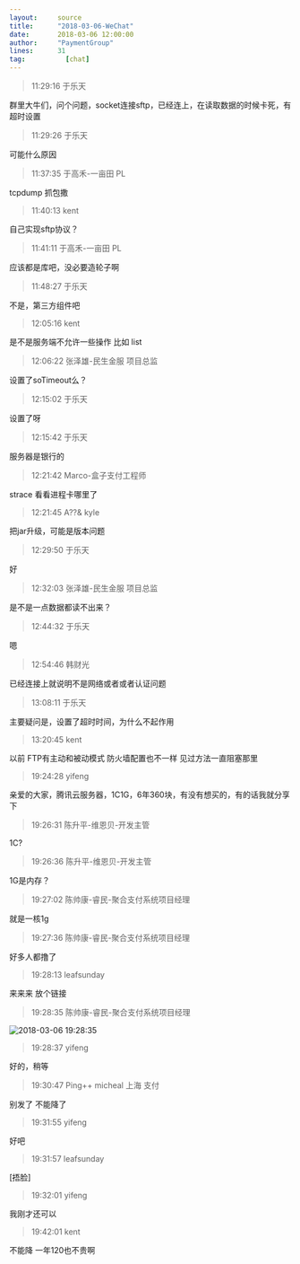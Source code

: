 ```yaml
---
layout:     source 
title:      "2018-03-06-WeChat"
date:       2018-03-06 12:00:00
author:     "PaymentGroup"
lines:      31 
tag:		  [chat]
---
```

> 11:29:16  于乐天  
   
群里大牛们，问个问题，socket连接sftp，已经连上，在读取数据的时候卡死，有超时设置  
   
> 11:29:26  于乐天  
   
可能什么原因  
   
> 11:37:35  于高禾-一亩田 PL  
   
tcpdump 抓包撒  
   
> 11:40:13  kent  
   
自己实现sftp协议？  
   
> 11:41:11  于高禾-一亩田 PL  
   
应该都是库吧，没必要造轮子啊  
   
> 11:48:27  于乐天  
   
不是，第三方组件吧  
   
> 12:05:16  kent  
   
是不是服务端不允许一些操作 比如 list  
   
> 12:06:22  张泽雄-民生金服 项目总监  
   
设置了soTimeout么？  
   
> 12:15:02  于乐天  
   
设置了呀  
   
> 12:15:42  于乐天  
   
服务器是银行的  
   
> 12:21:42  Marco-盒子支付工程师  
   
strace 看看进程卡哪里了  
   
> 12:21:45  A??&    kyle  
   
把jar升级，可能是版本问题  
   
> 12:29:50  于乐天  
   
好  
   
> 12:32:03  张泽雄-民生金服 项目总监  
   
是不是一点数据都读不出来？  
   
> 12:44:32  于乐天  
   
嗯  
   
> 12:54:46  韩财光  
   
已经连接上就说明不是网络或者或者认证问题  
   
> 13:08:11  于乐天  
   
主要疑问是，设置了超时时间，为什么不起作用  
   
> 13:20:45  kent  
   
以前 FTP有主动和被动模式 防火墙配置也不一样  见过方法一直阻塞那里  
   
> 19:24:28  yifeng  
   
亲爱的大家，腾讯云服务器，1C1G，6年360块，有没有想买的，有的话我就分享下  
   
> 19:26:31  陈升平-维恩贝-开发主管  
   
1C?  
   
> 19:26:36  陈升平-维恩贝-开发主管  
   
1G是内存？  
   
> 19:27:02  陈帅康-睿民-聚合支付系统项目经理  
   
就是一核1g  
   
> 19:27:36  陈帅康-睿民-聚合支付系统项目经理  
   
好多人都撸了  
   
> 19:28:13  leafsunday  
   
来来来 放个链接  
   
> 19:28:35  陈帅康-睿民-聚合支付系统项目经理  
   
![2018-03-06 19:28:35](http://static.cocolian.org/img/20180306_192835.png) 
   
> 19:28:37  yifeng  
   
好的，稍等  
   
> 19:30:47  Ping++ micheal 上海 支付   
   
别发了 不能降了  
   
> 19:31:55  yifeng  
   
好吧  
   
> 19:31:57  leafsunday  
   
[捂脸]  
   
> 19:32:01  yifeng  
   
我刚才还可以  
   
> 19:42:01  kent  
   
不能降 一年120也不贵啊  
   

